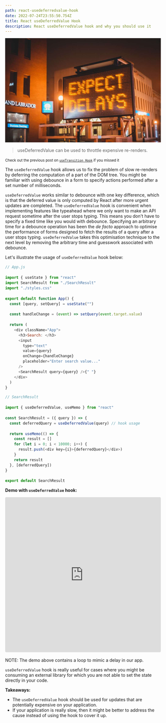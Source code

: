 ```yaml
---
path: react-usedeferredvalue-hook
date: 2022-07-24T23:55:50.754Z
title: React useDeferredValue Hook
description: React useDeferredValue hook and why you should use it
---
```


![neon sign](./useDeferredValue.jpg "Photo by Erik Mclean on Unsplash: https://unsplash.com/photos/7lyRKyKIdJY")
> useDeferredValue can be used to throttle expensive re-renders.

<small>Check out the previous post on [`useTransition Hook`](/react-usetransition-hook) if you missed it</small>

The `useDeferredValue` hook allows us to fix the problem of slow re-renders by deferring the computation of a part of the DOM tree. You might be familiar with using debounce in a form to specify actions performed after a set number of milliseconds.

`useDeferredValue` works similar to debounce with one key difference, which is that the deferred value is only computed by React after more urgent updates are completed.
The `useDeferredValue` hook is convenient when implementing features like typeahead where we only want to make an API request sometime after the user stops typing. This means you don't have to specify a fixed time like you would with debounce. Specifying an arbitrary time for a debounce operation has been the _de facto_ approach to optimise the performance of forms designed to fetch the results of a query after a user stops typing. `useDeferredValue` takes this optimisation technique to the next level by removing the arbitrary time and guesswork associated with debounce.

Let's illustrate the usage of `useDeferredValue` hook below:

```js
// App.js

import { useState } from "react"
import SearchResult from "./SearchResult"
import "./styles.css"

export default function App() {
  const [query, setQuery] = useState("")

  const handleChange = (event) => setQuery(event.target.value)

  return (
    <div className="App">
      <h3>Search: </h3>
      <input
        type="text"
        value={query}
        onChange={handleChange}
        placeholder="Enter search value..."
      />
      <SearchResult query={query} />{" "}
    </div>
  )
}
```

```js
// SearchResult

import { useDeferredValue, useMemo } from "react"

const SearchResult = ({ query }) => {
  const deferredQuery = useDeferredValue(query) // hook usage

  return useMemo(() => {
    const result = []
    for (let i = 0; i < 10000; i++) {
      result.push(<div key={i}>{deferredQuery}</div>)
    }
    return result
  }, [deferredQuery])
}

export default SearchResult
```

**Demo with `useDeferredValue` hook:**

<iframe src="https://codesandbox.io/embed/usedeferredvalue-84v4gy?fontsize=14&hidenavigation=1&theme=dark"
     style="width:100%; height:500px; border:0; border-radius: 4px; overflow:hidden;"
     title="useDeferredValue"
     allow="accelerometer; ambient-light-sensor; camera; encrypted-media; geolocation; gyroscope; hid; microphone; midi; payment; usb; vr; xr-spatial-tracking"
     sandbox="allow-forms allow-modals allow-popups allow-presentation allow-same-origin allow-scripts"
   ></iframe>

NOTE: The demo above contains a loop to mimic a delay in our app.

`useDeferredValue` hook is really useful for cases where you might be consuming an external library for which you are not able to set the state directly in your code.

**Takeaways:**

- The `useDeferredValue` hook should be used for updates that are potentially expensive on your application.
- If your application is really slow, then it might be better to address the cause instead of using the hook to cover it up.
